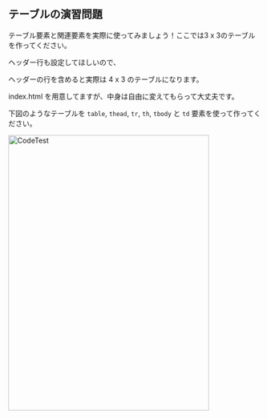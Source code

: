 ## テーブルの演習問題
<p>テーブル要素と関連要素を実際に使ってみましょう！ここでは3 x 3のテーブルを作ってください。</p>
<p>ヘッダー行も設定してほしいので、</p>
<p>ヘッダーの行を含めると実際は 4 x 3 のテーブルになります。</p>
<p>index.html を用意してますが、中身は自由に変えてもらって大丈夫です。</p>

下図のようなテーブルを `table`, `thead`, `tr`, `th`, `tbody` と `td` 要素を使って作ってください。

<img src="https://img-c.udemycdn.com/redactor/raw/coding_exercise_instructions/2021-10-04_05-54-43-3c4b674e5c8268a1d99701c49adba85e.png" width="400px" height="550px" alt="CodeTest"></img>
